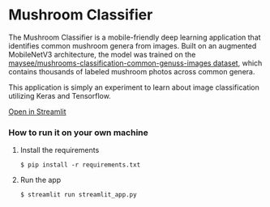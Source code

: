 # Mushroom Classifier

The Mushroom Classifier is a mobile-friendly deep learning application that identifies common mushroom genera from images. Built on an augmented MobileNetV3 architecture, the model was trained on the [maysee/mushrooms-classification-common-genuss-images dataset](https://www.kaggle.com/datasets/maysee/mushrooms-classification-common-genuss-images), which contains thousands of labeled mushroom photos across common genera.

This application is simply an experiment to learn about image classification utilizing Keras and Tensorflow.

[Open in Streamlit](https://mushroom-classifier-alagad.streamlit.app/)

### How to run it on your own machine

1. Install the requirements

   ```
   $ pip install -r requirements.txt
   ```

2. Run the app

   ```
   $ streamlit run streamlit_app.py
   ```
